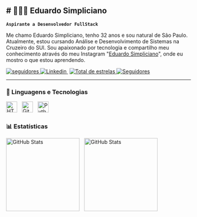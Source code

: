 ## # 👩🏻‍💻 Eduardo Simpliciano

**`Aspirante a Desenvolvedor FullStack`**

Me chamo Eduardo Simpliciano, tenho 32 anos e sou natural de São Paulo. Atualmente, estou cursando Análise e Desenvolvimento de Sistemas na Cruzeiro do SUl. Sou apaixonado por tecnologia e compartilho meu conhecimento através do meu Instagram "[Eduardo Simpliciano](https://www.instagram.com/o_duu_)", onde eu mostro o que estou aprendendo.

<p align="left">
    <a href="https://www.instagram.com/o_duu_">
        <img 
            alt="seguidores" 
            title="Me Siga" 
            <img src="https://custom-icon-badges.demolab.com/badge/Instagram-E4405F?style=for-the-badge&logo=instagram&logoColor=white&labelColor=E1306C"/
        />
    </a>
    <a href="https://www.linkedin.com/in/eduardo-simpliciano-46a1a8236" target="_blank">
  <img
   alt="Linkedin" 
            title="LinkedIn"
             src="https://custom-icon-badges.demolab.com/badge/Conecte--se-0A66C2?style=for-the-badge&logo=linkedin&logoColor=white&labelColor=0A66C2" />
</a>
        <img 
            "
        />
    </a> 
    <a href="https://github.com/TechDuu?tab=repositories&sort=stargazers">
        <img 
            alt="Total de estrelas" 
            title="Total de estrelas GitHub" 
            src="https://custom-icon-badges.demolab.com/github/stars/TechDuu?color=55960c&style=for-the-badge&labelColor=488207&logo=star&label=estrelas"
        />
    </a>
    <a href="https://github.com/TechDuu?tab=followers">
        <img 
            alt="Seguidores" 
            title="Me siga no GitHub" 
            src="https://custom-icon-badges.demolab.com/github/followers/TechDuu?color=236ad3&labelColor=1155ba&style=for-the-badge&logo=github&label=Seguidores&logoColor=white"
        />
    </a>
</p>

---

### 🤖 Linguagens e Tecnologias

<img 
    align="left" 
    alt="HTML"
    title="HTML" 
    width="30px" 
    style="padding-right: 10px;" 
    src="https://cdn.jsdelivr.net/gh/devicons/devicon@latest/icons/html5/html5-original.svg" 
/>

<img 
    align="left" 
    alt="Git" 
    title="Git"
    width="30px" 
    style="padding-right: 10px;" 
    src="https://cdn.jsdelivr.net/gh/devicons/devicon@latest/icons/git/git-original.svg" 
/>
<img 
    align="left" 
    alt="Python" 
    title="Python"
    width="30px" 
    style="padding-right: 10px;" 
    src="https://cdn.jsdelivr.net/gh/devicons/devicon@latest/icons/python/python-original.svg" 
/>

<br/>
<br/>

### 📊 Estatísticas

<p>
  <img 
    align="left" 
    alt="GitHub Stats" 
    height="200" 
    style="padding-right: 10px;" 
    src="https://github-readme-stats.vercel.app/api?username=TechDuu&show_icons=true&theme=tokyonight&include_all_commits=true&locale=pt-br" 
  />

<img 
      align="left" 
      alt="GitHub Stats" 
      height="200" 
      src="https://github-readme-stats.vercel.app/api/top-langs/?username=TechDuu&theme=tokyonight&layout=compact&custom_title=Tecnologias&langs_count=9" 
  />

</p>
